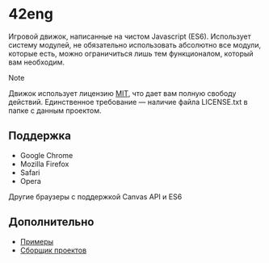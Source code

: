 # 42eng
Игровой движок, написанные на чистом Javascript (ES6). Использует систему модулей, не обязательно использовать абсолютно все модули, которые есть, можно ограничиться лишь тем функционалом, который вам необходим.

> [!NOTE]
> Движок использует лицензию [MIT](./LICENSE.txt), что дает вам полную свободу действий. Единственное требование — наличие файла LICENSE.txt в папке с данным проектом.

## Поддержка

- Google Chrome
- Mozilla Firefox
- Safari
- Opera

Другие браузеры с поддержкой Canvas API и ES6

## Дополнительно
* [Примеры](./examples)
* [Сборщик проектов](https://github.com/wmgcat/builder)